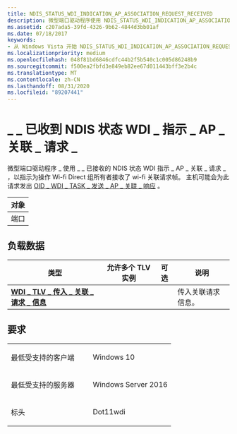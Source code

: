 ```yaml
---
title: NDIS_STATUS_WDI_INDICATION_AP_ASSOCIATION_REQUEST_RECEIVED
description: 微型端口驱动程序使用 NDIS_STATUS_WDI_INDICATION_AP_ASSOCIATION_REQUEST_RECEIVED，以指示为操作 Wi-fi Direct 组所有者接收了 Wi-fi 关联请求帧。
ms.assetid: c207ada5-39fd-4326-9b62-4844d3bb01af
ms.date: 07/18/2017
keywords:
- 从 Windows Vista 开始 NDIS_STATUS_WDI_INDICATION_AP_ASSOCIATION_REQUEST_RECEIVED 网络驱动程序
ms.localizationpriority: medium
ms.openlocfilehash: 048f81bd6846cdfc44b2f5b540c1c005d86248b9
ms.sourcegitcommit: f500ea2fbfd3e849eb82ee67d011443bff3e2b4c
ms.translationtype: MT
ms.contentlocale: zh-CN
ms.lasthandoff: 08/31/2020
ms.locfileid: "89207441"
---
```

# <a name="ndis_status_wdi_indication_ap_association_request_received"></a>\_ \_ 已收到 NDIS 状态 WDI \_ 指示 \_ AP \_ 关联 \_ 请求 \_


微型端口驱动程序 \_ 使用 \_ \_ 已接收的 NDIS 状态 WDI 指示 \_ AP \_ 关联 \_ 请求 \_ ，以指示为操作 Wi-fi Direct 组所有者接收了 wi-fi 关联请求帧。 主机可能会为此请求发出 [OID \_ WDI \_ TASK \_ 发送 \_ AP \_ 关联 \_ 响应](oid-wdi-task-send-ap-association-response.md) 。

| 对象 |
|--------|
| 端口   |

 

## <a name="payload-data"></a>负载数据


| 类型                                                                                                     | 允许多个 TLV 实例 | 可选 | 说明                                   |
|----------------------------------------------------------------------------------------------------------|--------------------------------|----------|-----------------------------------------------|
| [**WDI \_ TLV \_ 传入 \_ 关联 \_ 请求 \_ 信息**](./wdi-tlv-incoming-association-request-info.md) |                                |          | 传入关联请求信息。 |

 

<a name="requirements"></a>要求
------------

<table>
<colgroup>
<col width="50%" />
<col width="50%" />
</colgroup>
<tbody>
<tr class="odd">
<td><p>最低受支持的客户端</p></td>
<td><p>Windows 10</p></td>
</tr>
<tr class="even">
<td><p>最低受支持的服务器</p></td>
<td><p>Windows Server 2016</p></td>
</tr>
<tr class="odd">
<td><p>标头</p></td>
<td>Dot11wdi</td>
</tr>
</tbody>
</table>

 

